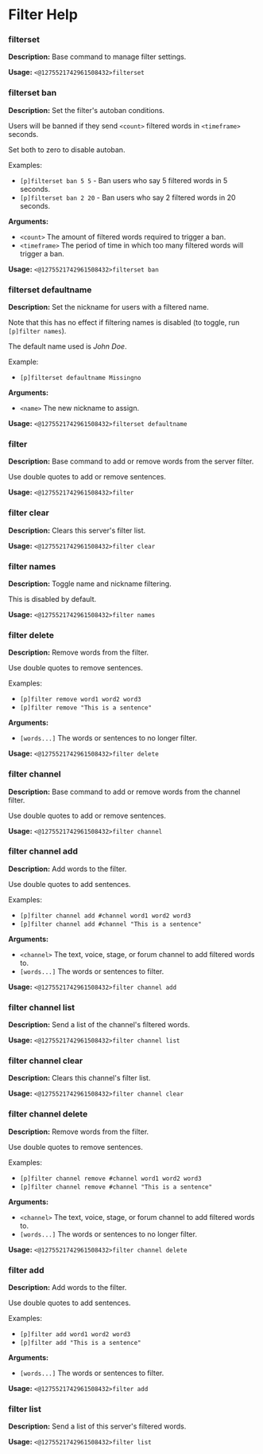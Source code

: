 # Filter Help

### filterset

**Description:** Base command to manage filter settings.

**Usage:** `<@1275521742961508432>filterset`

### filterset ban

**Description:** Set the filter's autoban conditions.

Users will be banned if they send `<count>` filtered words in
`<timeframe>` seconds.

Set both to zero to disable autoban.

Examples:
- `[p]filterset ban 5 5` - Ban users who say 5 filtered words in 5 seconds.
- `[p]filterset ban 2 20` - Ban users who say 2 filtered words in 20 seconds.

**Arguments:**

- `<count>` The amount of filtered words required to trigger a ban.
- `<timeframe>` The period of time in which too many filtered words will trigger a ban.

**Usage:** `<@1275521742961508432>filterset ban`

### filterset defaultname

**Description:** Set the nickname for users with a filtered name.

Note that this has no effect if filtering names is disabled
(to toggle, run `[p]filter names`).

The default name used is *John Doe*.

Example:
- `[p]filterset defaultname Missingno`

**Arguments:**

- `<name>` The new nickname to assign.

**Usage:** `<@1275521742961508432>filterset defaultname`

### filter

**Description:** Base command to add or remove words from the server filter.

Use double quotes to add or remove sentences.

**Usage:** `<@1275521742961508432>filter`

### filter clear

**Description:** Clears this server's filter list.

**Usage:** `<@1275521742961508432>filter clear`

### filter names

**Description:** Toggle name and nickname filtering.

This is disabled by default.

**Usage:** `<@1275521742961508432>filter names`

### filter delete

**Description:** Remove words from the filter.

Use double quotes to remove sentences.

Examples:
- `[p]filter remove word1 word2 word3`
- `[p]filter remove "This is a sentence"`

**Arguments:**

- `[words...]` The words or sentences to no longer filter.

**Usage:** `<@1275521742961508432>filter delete`

### filter channel

**Description:** Base command to add or remove words from the channel filter.

Use double quotes to add or remove sentences.

**Usage:** `<@1275521742961508432>filter channel`

### filter channel add

**Description:** Add words to the filter.

Use double quotes to add sentences.

Examples:
- `[p]filter channel add #channel word1 word2 word3`
- `[p]filter channel add #channel "This is a sentence"`

**Arguments:**

- `<channel>` The text, voice, stage, or forum channel to add filtered words to.
- `[words...]` The words or sentences to filter.

**Usage:** `<@1275521742961508432>filter channel add`

### filter channel list

**Description:** Send a list of the channel's filtered words.

**Usage:** `<@1275521742961508432>filter channel list`

### filter channel clear

**Description:** Clears this channel's filter list.

**Usage:** `<@1275521742961508432>filter channel clear`

### filter channel delete

**Description:** Remove words from the filter.

Use double quotes to remove sentences.

Examples:
- `[p]filter channel remove #channel word1 word2 word3`
- `[p]filter channel remove #channel "This is a sentence"`

**Arguments:**

- `<channel>` The text, voice, stage, or forum channel to add filtered words to.
- `[words...]` The words or sentences to no longer filter.

**Usage:** `<@1275521742961508432>filter channel delete`

### filter add

**Description:** Add words to the filter.

Use double quotes to add sentences.

Examples:
- `[p]filter add word1 word2 word3`
- `[p]filter add "This is a sentence"`

**Arguments:**

- `[words...]` The words or sentences to filter.

**Usage:** `<@1275521742961508432>filter add`

### filter list

**Description:** Send a list of this server's filtered words.

**Usage:** `<@1275521742961508432>filter list`

